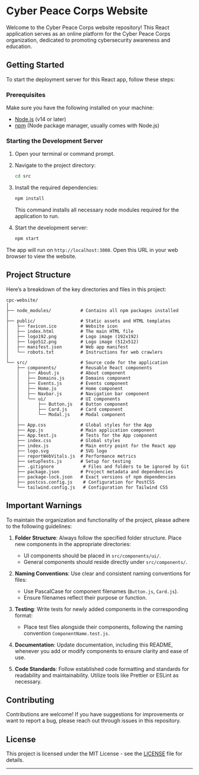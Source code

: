 # Cyber Peace Corps Website

Welcome to the Cyber Peace Corps website repository! This React application serves as an online platform for the Cyber Peace Corps organization, dedicated to promoting cybersecurity awareness and education.

## Getting Started

To start the deployment server for this React app, follow these steps:

### Prerequisites

Make sure you have the following installed on your machine:

- [Node.js](https://nodejs.org/) (v14 or later)
- [npm](https://www.npmjs.com/get-npm) (Node package manager, usually comes with Node.js)

### Starting the Development Server

1. Open your terminal or command prompt.
2. Navigate to the project directory:
   ```bash
   cd src
   ```
3. Install the required dependencies:
   ```bash
   npm install
   ```
   This command installs all necessary node modules required for the application to run.

4. Start the development server:
   ```bash
   npm start
   ```

The app will run on `http://localhost:3000`. Open this URL in your web browser to view the website.

## Project Structure

Here’s a breakdown of the key directories and files in this project:

```
cpc-website/
│
├── node_modules/           # Contains all npm packages installed
│
├── public/                 # Static assets and HTML templates
│   ├── favicon.ico         # Website icon
│   ├── index.html          # The main HTML file
│   ├── logo192.png         # Logo image (192x192)
│   ├── logo512.png         # Logo image (512x512)
│   ├── manifest.json       # Web app manifest
│   └── robots.txt          # Instructions for web crawlers
│
└── src/                    # Source code for the application
    ├── components/         # Reusable React components
    │   ├── About.js        # About component
    │   ├── Domains.js      # Domains component
    │   ├── Events.js       # Events component
    │   ├── Home.js         # Home component
    │   ├── Navbar.js       # Navigation bar component
    │   └── ui/             # UI components
    │       ├── Button.js   # Button component
    │       ├── Card.js     # Card component
    │       └── Modal.js    # Modal component
    │
    ├── App.css             # Global styles for the App
    ├── App.js              # Main application component
    ├── App.test.js         # Tests for the App component
    ├── index.css           # Global styles
    ├── index.js            # Main entry point for the React app
    ├── logo.svg            # SVG logo
    ├── reportWebVitals.js  # Performance metrics
    ├── setupTests.js       # Setup for testing
    ├── .gitignore           # Files and folders to be ignored by Git
    ├── package.json        # Project metadata and dependencies
    ├── package-lock.json   # Exact versions of npm dependencies
    ├── postcss.config.js    # Configuration for PostCSS
    └── tailwind.config.js   # Configuration for Tailwind CSS
```

## Important Warnings

To maintain the organization and functionality of the project, please adhere to the following guidelines:

1. **Folder Structure**: Always follow the specified folder structure. Place new components in the appropriate directories:
   - UI components should be placed in `src/components/ui/`.
   - General components should reside directly under `src/components/`.

2. **Naming Conventions**: Use clear and consistent naming conventions for files:
   - Use PascalCase for component filenames (`Button.js`, `Card.js`).
   - Ensure filenames reflect their purpose or function.

3. **Testing**: Write tests for newly added components in the corresponding format:
   - Place test files alongside their components, following the naming convention `ComponentName.test.js`.

4. **Documentation**: Update documentation, including this README, whenever you add or modify components to ensure clarity and ease of use.

5. **Code Standards**: Follow established code formatting and standards for readability and maintainability. Utilize tools like Prettier or ESLint as necessary.

## Contributing

Contributions are welcome! If you have suggestions for improvements or want to report a bug, please reach out through issues in this repository.

## License

This project is licensed under the MIT License - see the [LICENSE](LICENSE) file for details.

---

